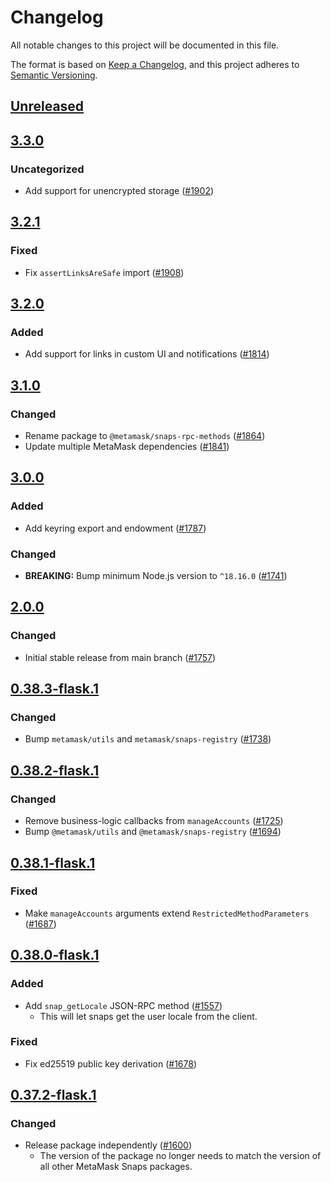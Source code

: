# Changelog
All notable changes to this project will be documented in this file.

The format is based on [Keep a Changelog](https://keepachangelog.com/en/1.0.0/),
and this project adheres to [Semantic Versioning](https://semver.org/spec/v2.0.0.html).

## [Unreleased]

## [3.3.0]
### Uncategorized
- Add support for unencrypted storage ([#1902](https://github.com/MetaMask/snaps-skunkworks.git/pull/1902))

## [3.2.1]
### Fixed
- Fix `assertLinksAreSafe` import ([#1908](https://github.com/MetaMask/snaps/pull/1908))

## [3.2.0]
### Added
- Add support for links in custom UI and notifications ([#1814](https://github.com/MetaMask/snaps/pull/1814))

## [3.1.0]
### Changed
- Rename package to `@metamask/snaps-rpc-methods` ([#1864](https://github.com/MetaMask/snaps/pull/1864))
- Update multiple MetaMask dependencies ([#1841](https://github.com/MetaMask/snaps/pull/1841))

## [3.0.0]
### Added
- Add keyring export and endowment ([#1787](https://github.com/MetaMask/snaps/pull/1787))

### Changed
- **BREAKING:** Bump minimum Node.js version to `^18.16.0` ([#1741](https://github.com/MetaMask/snaps/pull/1741))

## [2.0.0]
### Changed
- Initial stable release from main branch ([#1757](https://github.com/MetaMask/snaps/pull/1757))

## [0.38.3-flask.1]
### Changed
- Bump `metamask/utils` and `metamask/snaps-registry` ([#1738](https://github.com/MetaMask/snaps/pull/1738))

## [0.38.2-flask.1]
### Changed
- Remove business-logic callbacks from `manageAccounts` ([#1725](https://github.com/MetaMask/snaps/pull/1725))
- Bump `@metamask/utils` and `@metamask/snaps-registry` ([#1694](https://github.com/MetaMask/snaps/pull/1694))

## [0.38.1-flask.1]
### Fixed
- Make `manageAccounts` arguments extend `RestrictedMethodParameters` ([#1687](https://github.com/MetaMask/snaps/pull/1687))

## [0.38.0-flask.1]
### Added
- Add `snap_getLocale` JSON-RPC method ([#1557](https://github.com/MetaMask/snaps/pull/1557))
   - This will let snaps get the user locale from the client.

### Fixed
- Fix ed25519 public key derivation ([#1678](https://github.com/MetaMask/snaps/pull/1678))

## [0.37.2-flask.1]
### Changed
- Release package independently ([#1600](https://github.com/MetaMask/snaps/pull/1600))
  - The version of the package no longer needs to match the version of all other
    MetaMask Snaps packages.

[Unreleased]: https://github.com/MetaMask/snaps-skunkworks.git/compare/@metamask/snaps-rpc-methods@3.3.0...HEAD
[3.3.0]: https://github.com/MetaMask/snaps-skunkworks.git/compare/@metamask/snaps-rpc-methods@3.2.1...@metamask/snaps-rpc-methods@3.3.0
[3.2.1]: https://github.com/MetaMask/snaps-skunkworks.git/compare/@metamask/snaps-rpc-methods@3.2.0...@metamask/snaps-rpc-methods@3.2.1
[3.2.0]: https://github.com/MetaMask/snaps-skunkworks.git/compare/@metamask/snaps-rpc-methods@3.1.0...@metamask/snaps-rpc-methods@3.2.0
[3.1.0]: https://github.com/MetaMask/snaps-skunkworks.git/compare/@metamask/snaps-rpc-methods@3.0.0...@metamask/snaps-rpc-methods@3.1.0
[3.0.0]: https://github.com/MetaMask/snaps-skunkworks.git/compare/@metamask/snaps-rpc-methods@2.0.0...@metamask/snaps-rpc-methods@3.0.0
[2.0.0]: https://github.com/MetaMask/snaps-skunkworks.git/compare/@metamask/snaps-rpc-methods@0.38.3-flask.1...@metamask/snaps-rpc-methods@2.0.0
[0.38.3-flask.1]: https://github.com/MetaMask/snaps-skunkworks.git/compare/@metamask/snaps-rpc-methods@0.38.2-flask.1...@metamask/snaps-rpc-methods@0.38.3-flask.1
[0.38.2-flask.1]: https://github.com/MetaMask/snaps-skunkworks.git/compare/@metamask/snaps-rpc-methods@0.38.1-flask.1...@metamask/snaps-rpc-methods@0.38.2-flask.1
[0.38.1-flask.1]: https://github.com/MetaMask/snaps-skunkworks.git/compare/@metamask/snaps-rpc-methods@0.38.0-flask.1...@metamask/snaps-rpc-methods@0.38.1-flask.1
[0.38.0-flask.1]: https://github.com/MetaMask/snaps-skunkworks.git/compare/@metamask/snaps-rpc-methods@0.37.2-flask.1...@metamask/snaps-rpc-methods@0.38.0-flask.1
[0.37.2-flask.1]: https://github.com/MetaMask/snaps-skunkworks.git/releases/tag/@metamask/snaps-rpc-methods@0.37.2-flask.1

